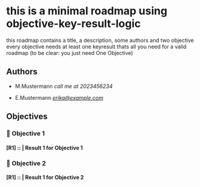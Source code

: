 # this is a minimal roadmap using objective-key-result-logic

this roadmap contains a title, a description, some authors and two objective
every objective needs at least one keyresult
thats all you need for a valid roadmap (to be clear: you just need One Objective)


## Authors

- M.Mustermann *call me at 2023456234*

- E.Mustermann *erika@example.com*

## Objectives

### 🚀 Objective 1

 


#### [R1] **::** | Result 1 for Objective 1

### 🚀 Objective 2

 


#### [R1] **::** | Result 1 for Objective 2
